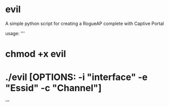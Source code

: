 # evil
A simple python script for creating a RogueAP complete with Captive Portal

usage:
'''
# chmod +x evil
# ./evil [OPTIONS: -i "interface" -e "Essid" -c "Channel"]
'''